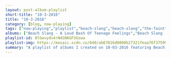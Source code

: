 ```yaml
---
layout: post-album-playlist
short-title: "10-3-2016"
title: "10-3-2016"
category: [blog, now-playing]
tags: ["now-playing","playlist","beach-slang","beach-slang","the-faint","yellowcard","bon-iver","white-reaper","against-me!","local-natives","dawes"]
albums: ["Beach Slang - A Loud Bash Of Teenage Feelings","Beach Slang - The Things We Do To Find People Who Feel Like Us","The Faint - CAPSULE:1999-2016","Yellowcard - Yellowcard","Bon Iver - 22, A Million","White Reaper - White Reaper Does It Again","Against Me! - Shape Shift With Me","Local Natives - Sunlit Youth","Dawes - We're All Gonna Die"]
playlist-id: 0lGwvydv4rN4SN6GFSGswa
playlist-img: https://mosaic.scdn.co/640/ab67616d0000b27321feaa76f375996fde19dd71ab67616d0000b27354ab10ef5fe4029b7b1ac6fbab67616d0000b27390cebe02e18dc4fd78cc0d0cab67616d0000b27396089e02009dcfc4a9275922
summary: "A playlist of albums I created on 10-03-2016 featuring Beach Slang, Beach Slang, The Faint, Yellowcard, Bon Iver, White Reaper, Against Me!, Local Natives, and Dawes"
---
```

